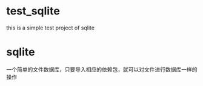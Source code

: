 # test_sqlite
this is a simple test project of sqlite

# sqlite
一个简单的文件数据库，只要导入相应的依赖包，就可以对文件进行数据库一样的操作
